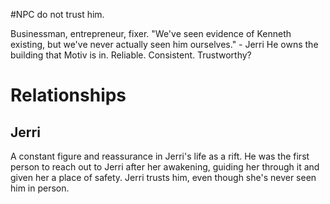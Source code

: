 #NPC 
do not trust him.

Businessman, entrepreneur, fixer.
"We've seen evidence of Kenneth existing, but we've never actually seen him ourselves." - Jerri
He owns the building that Motiv is in.
Reliable. Consistent. Trustworthy?

# Relationships
## Jerri
A constant figure and reassurance in Jerri's life as a rift. He was the first person to reach out to Jerri after her awakening, guiding her through it and given her a place of safety. Jerri trusts him, even though she's never seen him in person.